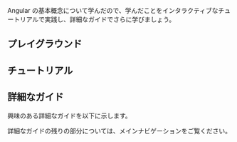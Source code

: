 <docs-decorative-header title="次のステップ" imgSrc="adev/src/assets/images/roadmap.svg"> <!-- markdownlint-disable-line -->
</docs-decorative-header>

Angular の基本概念について学んだので、学んだことをインタラクティブなチュートリアルで実践し、詳細なガイドでさらに学びましょう。

## プレイグラウンド

<docs-pill-row>
  <docs-pill title="Angular で遊んでみよう！" href="playground" />
</docs-pill-row>

## チュートリアル

<docs-pill-row>
  <docs-pill title="Angular の基礎を学ぶ" href="tutorials/learn-angular" />
  <docs-pill title="最初の Angular アプリを構築する" href="tutorials/first-app" />
</docs-pill-row>

## 詳細なガイド

興味のある詳細なガイドを以下に示します。

<docs-pill-row>
  <docs-pill title="コンポーネントの詳細ガイド" href="guide/components/importing" />
  <docs-pill title="テンプレートの詳細ガイド" href="guide/templates" />
  <docs-pill title="フォームの詳細ガイド" href="/guide/forms" />
</docs-pill-row>

詳細なガイドの残りの部分については、メインナビゲーションをご覧ください。
